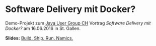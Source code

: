 # Software Delivery mit Docker?

Demo-Projekt zum [Java User Group CH](http://www.jug.ch/) Vortrag _Software Delivery mit Docker?_ am 16.06.2016 in St. Gallen. 

__Slides:__ [Build. Ship. Run. Namics.](presentation.pdf)

